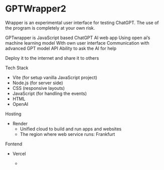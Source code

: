 # GPTWrapper2

Wrapper is an experimental user interface for testing ChatGPT. 
The use of the program is completely at your own risk.

GPTwrapper is JavaScript based ChatGPT AI web app
Using open ai’s machine learning model
With own user interface
Communication with advanced GPT model API
Ability to ask the AI for help

Deploy it to the internet and share it to others

Tech Stack
- Vite (for setup vanilla JavaScript project)
- Node.js (for server side)
- CSS (responsive layouts)
- JavaScript (for handling the events)
- HTML
- OpenAI

Hosting
- Render
    - Unified cloud to build and run apps and websites
    - The region where web service runs: Frankfurt

Fontend
- Vercel

    -  